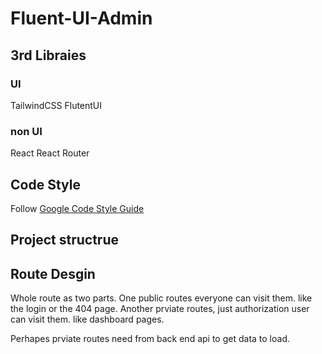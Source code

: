 # Fluent-UI-Admin


## 3rd Libraies
### UI
TailwindCSS
FlutentUI

### non UI
React
React Router

## Code Style
Follow [Google Code Style Guide](https://google.github.io/styleguide/tsguide.html)

## Project structrue

## Route Desgin
Whole route as two parts.
One public routes everyone can visit them. like the login or the 404 page.
Another prviate routes, just authorization user can visit them. like dashboard pages.

Perhapes prviate routes need from back end api to get data to load.
